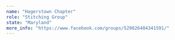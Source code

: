 ```yaml
---
name: "Hagerstown Chapter"
role: "Stitching Group"
state: "Maryland"
more_info: "https://www.facebook.com/groups/529826484341591/"
---
```

